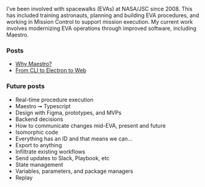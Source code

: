 I've been involved with spacewalks (EVAs) at NASA/JSC since 2008. This has included training astronauts, planning and building EVA procedures, and working in Mission Control to support mission execution. My current work involves modernizing EVA operations through improved software, including Maestro. 

### Posts

- [Why Maestro?](./posts/why-maestro)
- [From CLI to Electron to Web](./posts/from-cli-to-electron-to-web)

### Future posts

- Real-time procedure execution
- Maestro ➞ Typescript
- Design with Figma, prototypes, and MVPs
- Backend decisions
- How to communicate changes mid-EVA, present and future
- Isomorphic code
- Everything has an ID and that means we can...
- Export to anything
- Infiltrate existing workflows
- Send updates to Slack, Playbook, etc
- State management
- Variables, parameters, and package managers
- Replay
